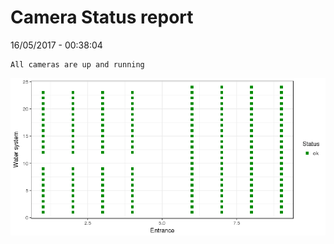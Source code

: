 Camera Status report
================
16/05/2017 - 00:38:04

    All cameras are up and running

![](camreport_files/figure-markdown_github/unnamed-chunk-2-1.png)
